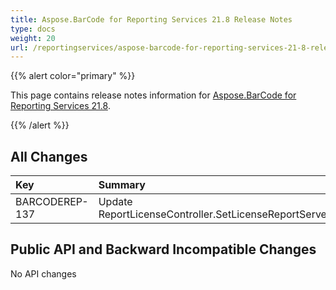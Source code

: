 ```yaml
---
title: Aspose.BarCode for Reporting Services 21.8 Release Notes
type: docs
weight: 20
url: /reportingservices/aspose-barcode-for-reporting-services-21-8-release-notes/
---
```


{{% alert color="primary" %}} 

This page contains release notes information for [Aspose.BarCode for Reporting Services 21.8](https://downloads.aspose.com/barcode/reportingservices/new-releases/aspose.barcode-for-reporting-services-21.8/).

{{% /alert %}} 
## **All Changes**

|**Key**|**Summary**|**Category**|
| :- | :- | :- |
|BARCODEREP-137|Update ReportLicenseController.SetLicenseReportServer|Enhancement|

## **Public API and Backward Incompatible Changes**

No API changes
